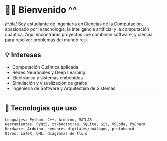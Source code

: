 # 👨‍💻 Bienvenido ^^

¡Hola! Soy estudiante de Ingeniería en Ciencias de la Computación, apasionado por la tecnología, la inteligencia artificial y la computación cuántica. Aquí encontrarás proyectos que combinan software, y ciencia para resolver problemas del mundo real.

## 💡 Intereses

- Computación Cuántica aplicada
- Redes Neuronales y Deep Learning
- Electrónica y sistemas embebidos
- Simulación y visualización de grafos
- Ingeniería de Software y Arquitectura de Sistemas

---

## 🧰 Tecnologías que uso

```bash
Lenguajes: Python, C++, Arduino, MATLAB  
Herramientas: PyQt5, ttkbootstrap, SQLite, Git, VSCode, PyCharm  
Hardware: Arduino, sensores digitales/análogos, protoboard  
Otros: LaTeX, UML, diagramas de flujo
